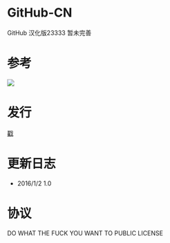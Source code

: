 # GitHub-CN
GitHub 汉化版23333
暂未完善

# 参考
![](https://pic1.zhimg.com/fe3d32b766b31f2bd1e1d38f2d41f958_b.jpg)

# 发行
[戳](https://raw.githubusercontent.com/kokororin/GitHub-CN/master/latest.crx)

# 更新日志
* 2016/1/2    1.0

# 协议
DO WHAT THE FUCK YOU WANT TO PUBLIC LICENSE